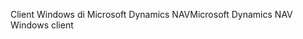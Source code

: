 <span data-ttu-id="35de8-101">Client Windows di Microsoft Dynamics NAV</span><span class="sxs-lookup"><span data-stu-id="35de8-101">Microsoft Dynamics NAV Windows client</span></span>